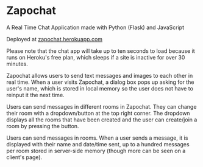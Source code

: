 # Zapochat

A Real Time Chat Application made with Python (Flask) and JavaScript

Deployed at [zapochat.herokuapp.com](https://zapochat.herokuapp.com)

Please note that the chat app will take up to ten seconds to load because it runs on Heroku's free plan, which sleeps if a site is inactive for over 30 minutes.

Zapochat allows users to send text messages and images to each other in real time. When a user visits Zapochat, a dialog box pops up asking for the user's name, which is stored in local memory so the user does not have to reinput it the next time.

Users can send messages in different rooms in Zapochat. They can change their room with a dropdown/button at the top right corner. The dropdown displays all the rooms that have been created and the user can create/join a room by pressing the button.

Users can send messages in rooms. When a user sends a message, it is displayed with their name and date/time sent, up to a hundred messages per room stored in server-side memory (though more can be seen on a client's page).
